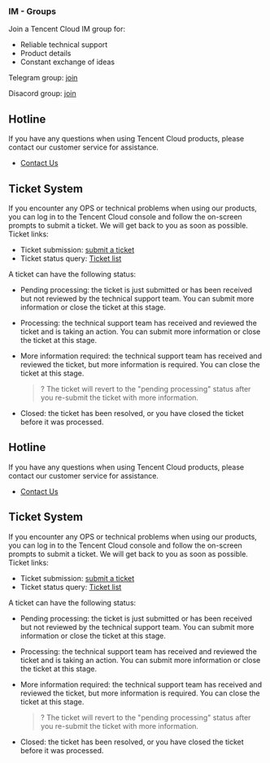 ### IM - Groups

Join a Tencent Cloud IM group for:

- Reliable technical support 
- Product details
- Constant exchange of ideas

Telegram group: [join](https://t.me/tencent_imsdk)

Disacord group: [join](https://discord.gg/8EmN2ma25W)

## Hotline

If you have any questions when using Tencent Cloud products, please contact our customer service for assistance.

- [Contact Us](https://intl.cloud.tencent.com/contact-us)

## Ticket System

If you encounter any OPS or technical problems when using our products, you can log in to the Tencent Cloud console and follow the on-screen prompts to submit a ticket. We will get back to you as soon as possible.
Ticket links:

- Ticket submission: [submit a ticket](https://console.cloud.tencent.com/workorder/category)
- Ticket status query: [Ticket list](https://console.cloud.tencent.com/workorder)

A ticket can have the following status:

- Pending processing: the ticket is just submitted or has been received but not reviewed by the technical support team. You can submit more information or close the ticket at this stage.
- Processing: the technical support team has received and reviewed the ticket and is taking an action. You can submit more information or close the ticket at this stage.
- More information required: the technical support team has received and reviewed the ticket, but more information is required. You can close the ticket at this stage.
  
  >? The ticket will revert to the "pending processing" status after you re-submit the ticket with more information.
- Closed: the ticket has been resolved, or you have closed the ticket before it was processed.


## Hotline

If you have any questions when using Tencent Cloud products, please contact our customer service for assistance.

- [Contact Us](https://intl.cloud.tencent.com/contact-us)

## Ticket System

If you encounter any OPS or technical problems when using our products, you can log in to the Tencent Cloud console and follow the on-screen prompts to submit a ticket. We will get back to you as soon as possible.
Ticket links:

- Ticket submission: [submit a ticket](https://console.cloud.tencent.com/workorder/category)
- Ticket status query: [Ticket list](https://console.cloud.tencent.com/workorder)

A ticket can have the following status:

- Pending processing: the ticket is just submitted or has been received but not reviewed by the technical support team. You can submit more information or close the ticket at this stage.
- Processing: the technical support team has received and reviewed the ticket and is taking an action. You can submit more information or close the ticket at this stage.
- More information required: the technical support team has received and reviewed the ticket, but more information is required. You can close the ticket at this stage.
  
  >? The ticket will revert to the "pending processing" status after you re-submit the ticket with more information.
- Closed: the ticket has been resolved, or you have closed the ticket before it was processed.
